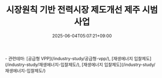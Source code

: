 ﻿---
title: "시장원칙 기반 전력시장 제도개선 제주 시범사업"
date: 2025-06-04T05:07:21+09:00
lastmod: 2025-06-04T05:07:21+09:00
type: docs
sidebar:
  open: true
weight: 16
---
<div style="display:none">
  <meta property="article:published_time" content="2025-06-03T20:07:21Z" />
  <meta property="article:modified_time" content="2025-06-03T20:07:21Z" />
</div>
- 관련테마: [공급형 VPP](/industry-study/공급형-vpp/), [재생에너지 입찰제도](/industry-study/재생에너지-입찰제도/), [재생에너지 입찰제도](/industry-study/재생에너지-입찰제도/)
